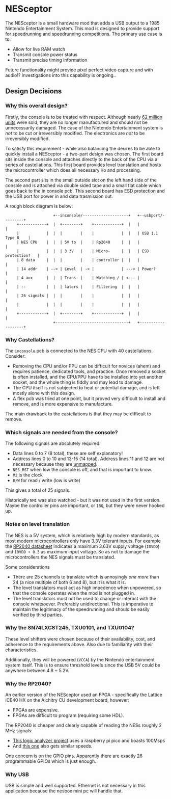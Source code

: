 NESceptor
=========

The NESceptor is a small hardware mod that adds a USB output to a 1985 Nintendo Entertainment System.
This mod is designed to provide support for speedrunning and speedrunning competitions.
The primary use case is to:

 - Allow for live RAM watch
 - Transmit console power status
 - Transmit precise timing information

Future functionality might provide pixel perfect video capture and with audio!? Investigations into this capability is ongoing..

Design Decisions
----------------

### Why this overall design?

Firstly, the console is to be treated with respect.
Although nearly [62 million units](https://en.wikipedia.org/wiki/Nintendo_Entertainment_System) were sold, they are no longer manufactured and should not be unnecessarily damaged.
The case of the Nintendo Entertainment system is _not_ to be cut or irreversibly modified.
The electronics are _not_ to be irreversibly modified.

To satisfy this requirement - while also balancing the desires to be able to quickly install a NESceptor - a two-part design was chosen.
The first board sits inside the console and attaches directly to the back of the CPU via a series of castellations.
This first board provides level translation and hosts the microcontroller which does all necessary i/o and processing.

The second part sits in the small outside slot on the left hand side of the console and is attached via double sided tape and a small flat cable which goes back to the in console pcb.
This second board has ESD protection and the USB port for power in and data trasmission out.

A rough block diagram is below:

```
                     +--inconsole/--------------------+   +--usbport/---------+
     +------------+  |  +--------+    +------------+  |   |                   |
     |            |  |  |        |    |            |  |   | USB 1.1 Type B    |
     | NES CPU    |  |  | 5V to  |    | Rp2040     |  |   |                   |
     |            |  |  | 3.3V   |    | Micro-     |  |   | ESD protection?   |
     | 8 data     |  |  |        |    | controller |  |   |                   |
     | 14 addr    | --> | Level  | -> |            | ---> | Power?            |
     | 4 aux      |  |  | Trans- |    | Watching / | <--- |                   |
     | --         |  |  | lators |    | Filtering  |  |   |                   |
     | 26 signals |  |  |        |    |            |  |   |                   |
     |            |  |  |        |    |            |  |   |                   |
     +------------+  |  +--------+    +------------+  |   |                   |
                     +--------------------------------+   +-------------------+ 
```

### Why Castellations?

The `inconsole` pcb is connected to the NES CPU with 40 castellations.
Consider:

- Removing the CPU and/or PPU can be difficult for novices (ahem) and requires patience, dedicated tools, and practice.
  Once removed a socket is often installed, and the CPU/PPU have to be installed into yet another socket, and the whole thing is fiddly and may lead to damage.
- The CPU itself is not subjected to heat or potential damage, and is left mostly alone with this design.
- A flex pcb was tried at one point, but it proved very difficult to install and remove, and is more expensive to manufacture.

The main drawback to the castellations is that they may be difficult to remove.

### Which signals are needed from the console?

The following signals are absolutely required:

- Data lines 0 to 7 (8 total), these are self explanatory!
- Address lines 0 to 10 and 13-15 (14 total). Address lines 11 and 12 are not necessary because they are [unmapped](https://www.nesdev.org/wiki/CPU_memory_map).
- `NES_RST` when low the console is off, and that is important to know.
- `M2` is the clock
- `R/W` for read / write (low is write) 

This gives a total of 25 signals.

Historically `NMI` was also watched - but it was not used in the first version.
Maybe the controller pins are important, or `IRQ`, but they were never hooked up.

### Notes on level translation

The NES is a 5V system, which is relatively high by modern standards, as most modern microcontrollers only have 3.3V tolerant inputs.
For example the [RP2040 datasheet](https://www.mouser.com/datasheet/2/635/rp2040_datasheet-3048960.pdf) indicates a maximum 3.63V supply voltage (`IOVDD`) and `IOVDD + 0.3` as maximum input voltage.
So as not to damage the microcontrollers the NES signals must be translated.

Some considerations

- There are 25 channels to translate which is annoyingly _one more_ than 24 (a nice multiple of both 6 and 8), but it is what it is.
- The level translators must act as high impedence when unpowered, so that the console operates when the mod is not plugged in.
- The level translators must not be used to change or interact with the console whatsoever.
  Preferably unidirectional.
  This is imperative to maintain the legitimacy of the speedrunning and should be easily verified by third parties.

### Why the SN74LXC8T245, TXU0101, and TXU0104?

These level shifters were chosen because of their availability, cost, and adherence to the requirements above.
Also due to familiarity with their characteristics.

Additionally, they will be powered (`VCCA`) by the Nintendo entertainment system itself.
This is to ensure threshold levels since the USB 5V could be anywhere between 4.8 ~ 5.2V.

### Why the RP2040?

An earlier version of the NESceptor used an FPGA - specifically the Lattice iCE40 HX on the Alchitry CU development board, however:

- FPGAs are expensive.
- FPGAs are difficult to program (requiring some HDL).

The RP2040 is cheaper and clearly capable of reading the NESs roughly 2 MHz signals:

- [This logic analyzer project](https://github.com/gusmanb/logicanalyzer/tree/master) uses a raspberry pi pico and boasts 100Msps
- And [this one](https://github.com/dotcypress/ula) also gets similar speeds.

One concern is on the GPIO pins.
Apparently there are exactly 26 programmable GPIOs which is just enough.

### Why USB

USB is simple and well supported.
Ethernet is not necessary in this application because the nesbox mini pc will handle that.

